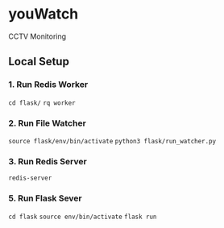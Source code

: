 # youWatch
 CCTV Monitoring


## Local Setup

### 1. Run Redis Worker
`cd flask/`
`rq worker`

### 2. Run File Watcher
`source flask/env/bin/activate`
`python3 flask/run_watcher.py`

### 3. Run Redis Server
`redis-server`

### 5. Run Flask Sever
`cd flask`
`source env/bin/activate`
`flask run`